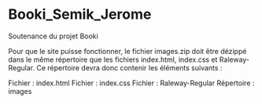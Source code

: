 # Booki_Semik_Jerome
Soutenance du projet Booki

Pour que le site puisse fonctionner, le fichier images.zip doit être dézippé dans le même répertoire que les fichiers index.html, index.css et Raleway-Regular. Ce répertoire devra donc contenir les éléments suivants :

Fichier : index.html
Fichier : index.css
Fichier : Raleway-Regular
Répertoire : images

